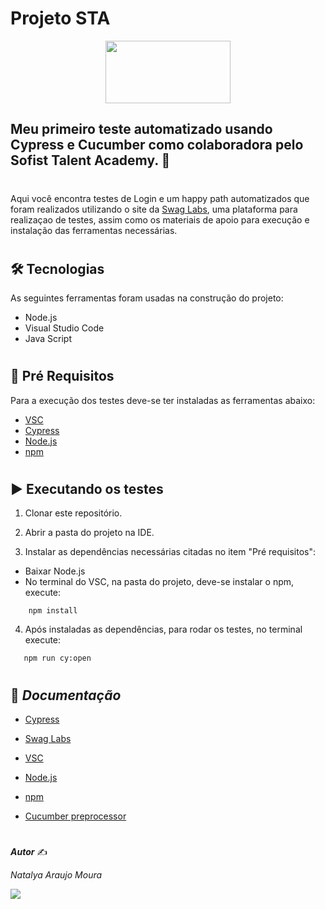 
# Projeto STA

<p align="center">
<img src="https://ik.imagekit.io/jko2xukqoru/6049186b5f07a_S2TAeSmxTRq.png" width="200" height="100" />
</p>

## Meu primeiro teste automatizado usando Cypress e Cucumber como colaboradora pelo Sofist Talent Academy. 🏁

#
Aqui você encontra testes de Login e um happy path automatizados que foram realizados utilizando o site da [Swag Labs](https://www.saucedemo.com/), uma plataforma para realizaçao de testes, assim como os materiais de apoio para execução e instalação das ferramentas necessárias.
#

## 🛠 **Tecnologias**

As seguintes ferramentas foram usadas na construção do projeto:
- Node.js
- Visual Studio Code
- Java Script
#


## 📌 **Pré Requisitos**

Para a execução dos testes deve-se ter instaladas as ferramentas abaixo:

- [VSC](https://code.visualstudio.com/) 
- [Cypress](https://www.cypress.io/)
- [Node.js](https://nodejs.org/)
- [npm](https://docs.npmjs.com/cli/v7/commands/npm-install)

#
## ▶️ **Executando os testes**

1.  Clonar este repositório.

2.  Abrir a pasta do projeto na IDE.

3.  Instalar as dependências necessárias citadas no item "Pré requisitos":
- Baixar Node.js
- No terminal do VSC, na pasta do projeto, deve-se instalar o npm, execute: 

```
    npm install 
```

4.  Após instaladas as dependências, para rodar os testes, no terminal execute:
 
 ```
    npm run cy:open
```

#

## 📖 *Documentação*
- [Cypress](https://docs.cypress.io/guides/overview/why-cypress)

- [Swag Labs](https://docs.saucelabs.com/web-apps)
- [VSC]()
- [Node.js]()
- [npm](https://docs.npmjs.com/)
- [Cucumber preprocessor]()

#
***Autor*** ✍

*Natalya Araujo Moura*

<div>
  <a href="https://www.linkedin.com/in/natalyaamoura" target="_blank"><img src="https://img.shields.io/badge/-LinkedIn-%230077B5?style=for-the-badge&logo=linkedin&logoColor=white" target="_blank"></a>    
</div>
